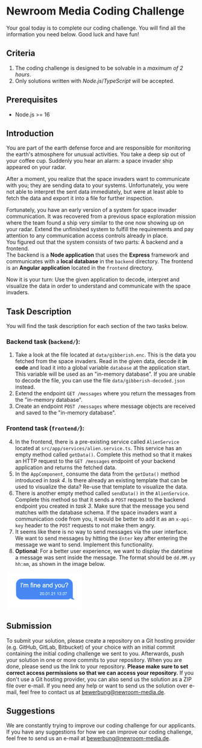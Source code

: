 # Newroom Media Coding Challenge

Your goal today is to complete our coding challenge. You will find all the information you need below. Good luck and have fun!

## Criteria

1. The coding challenge is designed to be solvable in a *maximum of 2 hours*.
2. Only solutions written with *Node.js*/*TypeScript* will be accepted.

## Prerequisites

* Node.js >= 16

## Introduction

You are part of the earth defense force and are responsible for monitoring the earth's atmosphere for unusual activities.
You take a deep sip out of your coffee cup. Suddenly you hear an alarm: a space invader ship appeared on your radar.

After a moment, you realize that the space invaders want to communicate with you; they are sending data to your systems. Unfortunately, you were not able to interpret the sent data immediately, but were at least able to fetch the data and export it into a file for further inspection.

Fortunately, you have an early version of a system for space invader communication. It was recovered from a previous space exploration mission where the team found a ship very similar to the one now showing up on your radar. Extend the unfinished system to fulfill the requirements and pay attention to any communication access controls already in place.\
You figured out that the system consists of two parts: A backend and a frontend.\
The backend is a **Node application** that uses the **Express** framework and communicates with a **local database** in the `backend` directory. The frontend is an **Angular application** located in the `frontend` directory.

Now it is your turn: Use the given application to decode, interpret and visualize the data in order to understand and communicate with the space invaders.

## Task Description

You will find the task description for each section of the two tasks below.

### Backend task (`backend/`):

1. Take a look at the file located at `data/gibberish.enc`. This is the data you fetched from the space invaders. Read in the given data, decode it **in code** and load it into a global variable `database` at the application start. This variable will be used as an "in-memory database". If you are unable to decode the file, you can use the file `data/gibberish-decoded.json` instead.
2. Extend the endpoint `GET /messages` where you return the messages from the "in-memory database".
3. Create an endpoint `POST /messages` where message objects are received and saved to the "in-memory database".

### Frontend task (`frontend/`):

4. In the frontend, there is a pre-existing service called `AlienService` located at `src/app/services/alien.service.ts`. This service has an empty method called `getData()`. Complete this method so that it makes an HTTP request to the `GET /messages` endpoint of your backend application and returns the fetched data.
5. In the `AppComponent`, consume the data from the `getData()` method introduced in *task 4*. Is there already an existing template that can be used to visualize the data? Re-use that template to visualize the data.
6. There is another empty method called `sendData()` in the `AlienService`. Complete this method so that it sends a `POST` request to the backend endpoint you created in *task 3*. Make sure that the message you send matches with the database schema. If the space invaders want a communication code from you, it would be better to add it as an `x-api-key` header to the `POST` requests to not make them angry.
7. It seems like there is no way to send messages via the user interface. We want to send messages by hitting the `Enter` key after entering the message we want to send. Implement this functionality.
8. **Optional**: For a better user experience, we want to display the datetime a message was sent inside the message. The format should be `dd.MM.yy hh:mm`, as shown in the image below.

![Frontend Task 5](assets/chat-date-time.png)

## Submission

To submit your solution, please create a repository on a Git hosting provider (e.g. GitHub, GitLab, Bitbucket) of your choice with an initial commit containing the initial coding challenge we sent to you.
Afterwards, push your solution in one or more commits to your repository. When you are done, please send us the link to your repository.
**Please make sure to set correct access permissions so that we can access your repository.**
If you don't use a Git hosting provider, you can also send us the solution as a ZIP file over e-mail. If you need any help or want to send us the solution over e-mail, feel free to contact us at [bewerbung@newroom-media.de](mailto:bewerbung@newroom-media.de).

## Suggestions

We are constantly trying to improve our coding challenge for our applicants. If you have any suggestions for how we can improve our coding challenge, feel free to send us an e-mail at [bewerbung@newroom-media.de](mailto:bewerbung@newroom-media.de).
